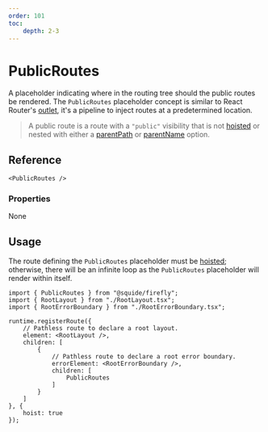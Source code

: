 ```yaml
---
order: 101
toc:
    depth: 2-3
---
```


# PublicRoutes

A placeholder indicating where in the routing tree should the public routes be rendered. The `PublicRoutes` placeholder concept is similar to React Router's [outlet](https://reactrouter.com/en/main/components/outlet), it's a pipeline to inject routes at a predetermined location.

> A public route is a route with a `"public"` visibility that is not [hoisted](../runtime/runtime-class.md#register-an-hoisted-route) or nested with either a [parentPath](../runtime/runtime-class.md#register-nested-routes-under-an-existing-route) or [parentName](../runtime/runtime-class.md#register-a-named-route) option.

## Reference

```tsx
<PublicRoutes />
```

### Properties

None

## Usage

The route defining the `PublicRoutes` placeholder must be [hoisted](../runtime/runtime-class.md#register-an-hoisted-route); otherwise, there will be an infinite loop as the `PublicRoutes` placeholder will render within itself.

```tsx !#13,18 shell/src/register.tsx
import { PublicRoutes } from "@squide/firefly";
import { RootLayout } from "./RootLayout.tsx";
import { RootErrorBoundary } from "./RootErrorBoundary.tsx";

runtime.registerRoute({
    // Pathless route to declare a root layout.
    element: <RootLayout />,
    children: [
        {
            // Pathless route to declare a root error boundary.
            errorElement: <RootErrorBoundary />,
            children: [
                PublicRoutes
            ]
        }
    ]
}, {
    hoist: true
});
```
